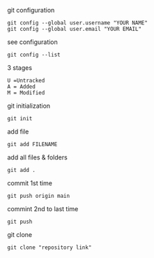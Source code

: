 git configuration

```
git config --global user.username "YOUR NAME"
git config --global user.email "YOUR EMAIL"
```

see configuration
```
git config --list
```

3 stages 
```
U =Untracked
A = Added
M = Modified
```

git initialization
```
git init
```

add file
```
git add FILENAME
```
add all files & folders
```
git add .
```

commit 1st time
```
git push origin main
```

commint 2nd to last time
```
git push
```

git clone
```
git clone "repository link"
```



